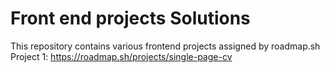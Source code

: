 # Front end projects Solutions 
This repository contains various frontend projects assigned by roadmap.sh 
Project 1: https://roadmap.sh/projects/single-page-cv
